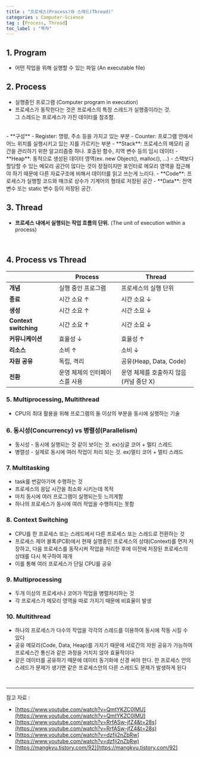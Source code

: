 ```yaml
---
title : "프로세스(Process)와 스레드(Thread)"
categories : Computer-Science
tag : [Process, Thread]
toc_label : "목차"
---
```


## 1. Program
- 어떤 작업을 위해 실행할 수 있는 파일 (An executable file)


## 2. Process
- 실행중인 프로그램 (Computer program in execution)
- 프로세스가 동작한다는 것은 프로세스의 특정 스레드가 실행중이라는 것.<br>
    그 스레드는 프로세스가 가진 데이터를 참조함.
<br>
- **구성**
  - Register: 명령, 주소 등을 가지고 있는 부분
  - Counter: 프로그램 안에서 어느 위치를 실행시키고 있는 지를 가르키는 부분
  - **Stack**: 프로세스의 메모리 공간을 관리하기 위한 알고리즘중 하나. 호출된 함수, 지역 변수 등의 임시 데이터
  - **Heap**: 동적으로 생성된 데이터 영역(ex. new Object(), malloc(), ...)
    - 스택보다 할당할 수 있는 메모리 공간이 많다는 것이 장점이지만 포인터로 메모리 영역을 접근해야 하기 때문에 다른 자료구조에 비해서 데이터를 읽고 쓰는게 느리다. 
  - **Code**: 프로세스가 실행할 코드와 매크로 상수가 기계어의 형태로 저장된 공간
  - **Data**: 전역변수 또는 static 변수 등이 저장된 공간.

<br>

## 3. Thread
- **프로세스 내에서 실행되는 작업 흐름의 단위.** (The unit of execution within a process)

<br>

## 4. Process vs Thread


|                       | Process                       | Thread                                 |
| --------------------- | ----------------------------- | -------------------------------------- |
| **개념**              | 실행 중인 프로그램            | 프로세스의 실행 단위                   |
| **종료**              | 시간 소요 ↑                   | 시간 소요 ↓                            |
| **생성**              | 시간 소요 ↑                   | 시간 소요 ↓                            |
| **Context switching** | 시간 소요 ↑                   | 시간 소요 ↓                            |
| **커뮤니케이션**      | 효율성 ↓                      | 효율성 ↑                               |
| **리소스**            | 소비 ↑                        | 소비 ↓                                 |
| **자원 공유**         | 독립, 격리                    | 공유(Heap, Data, Code)                 |
| **전환**              | 운영 체제의 인터페이스를 사용 | 운영 체제를 호출하지 않음(커널 중단 X) |



### 5. Multiprocessing, Multithread
- CPU의 최대 활용을 위해 프로그램의 둘 이상의 부분을 동시에 실행하는 기술


### 6. 동시성(Concurrency) vs 병렬성(Parallelism)
- 동시성 - 동시에 실행되는 것 같이 보이는 것. ex)싱글 코어 + 멀티 스레드
- 병렬성 - 실제로 동시에 여러 작업이 처리 되는 것. ex)멀티 코어 + 멀티 스레드


### 7. Multitasking
- task를 번갈아가며 수행하는 것
- 프로세스의 응답 시간을 최소화 시키는데 목적
- 마치 동시에 여러 프로그램이 실행되는듯 느끼게함
- 하나의 프로세스가 동시에 여러 작업을 수행하지는 못함


### 8. Context Switching
- CPU를 한 프로세스 또는 스레드에서 다른 프로세스 또는 스레드로 전환하는 것
- 프로세스 제어 블록(PCB)에서 현재 실행중인 프로세스의 상태(Context)를 먼저 저장하고, 다음 프로세스를 동작시켜 작업을 처리한 후에 이전에 저장된 프로세스의 상태를 다시 복구하여 재개
- 이를 통해 여러 프로세스가 단일 CPU를 공유


### 9. Multiprocessing
- 두개 이상의 프로세서나 코어가 작업을 병렬처리하는 것
- 각 프로세스가 메모리 영역을 따로 가지기 때문에 비효율이 발생


### 10. Multithread
- 하나의 프로세스가 다수의 작업을 각각의 스레드를 이용하여 동시에 작동 시킬 수 있다
- 공유 메모리(Code, Data, Heap)를 가지기 때문에 서로간의 자원 공유가 가능하여 프로세스간 통신과 같은 과정을 거치지 않아 효율적이다
- 같은 데이터를 공유하기 때문에 데이터 동기화에 신경 써야 한다. 한 프로세스 안의 스레드가  문제가 생기면 같은 프로세스안의 다른 스레드도 문제가 발생하게 된다

    

<br>

<hr>

참고 자료 : 
- [https://www.youtube.com/watch?v=QmtYKZC0lMU](https://www.youtube.com/watch?v=QmtYKZC0lMU)
- [https://www.youtube.com/watch?v=RrfASw-jfZ4&t=28s](https://www.youtube.com/watch?v=RrfASw-jfZ4&t=28s)
- [https://www.youtube.com/watch?v=dzfij2nZbRw](https://www.youtube.com/watch?v=dzfij2nZbRw)
- [https://mangkyu.tistory.com/92](https://mangkyu.tistory.com/92)
